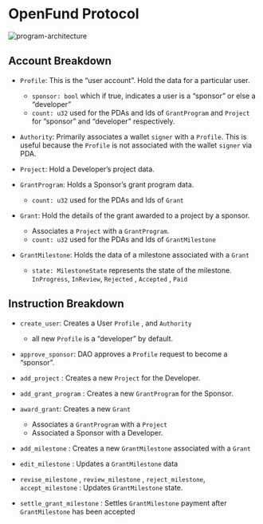 # OpenFund Protocol

![program-architecture](/program-architecture.svg)

## Account Breakdown

- `Profile`:  This is the “user account”. Hold the data for a particular user.
    - `sponsor: bool`  which if true, indicates a user is a “sponsor” or else a “developer”
    - `count: u32`  used for the PDAs and Ids of `GrantProgram` and `Project` for “sponsor” and “developer” respectively.

- `Authority`: Primarily associates a wallet `signer` with a `Profile`. This is useful because the `Profile` is not associated with the wallet `signer` via PDA.

- `Project`:  Hold a Developer’s project data.

- `GrantProgram`: Holds a Sponsor’s grant program data.
    - `count: u32`  used for the PDAs and Ids of `Grant`

- `Grant`:  Hold the details of the grant awarded to a project by a sponsor.
    - Associates a  `Project`  with a `GrantProgram`.
    - `count: u32`  used for the PDAs and Ids of `GrantMilestone`

- `GrantMilestone`: Holds the data of a milestone associated with a `Grant`
    - `state: MilestoneState`  represents the state of the milestone. `InProgress`, `InReview`, `Rejected` , `Accepted` , `Paid`

## Instruction Breakdown

- `create_user`:  Creates a User `Profile` , and `Authority`
    - all new `Profile` is a “developer” by default.

- `approve_sponsor`: DAO approves a `Profile` request to become a “sponsor”.

- `add_project` : Creates a new `Project` for the Developer.

- `add_grant_program` : Creates a new `GrantProgram` for the Sponsor.

- `award_grant`: Creates a new `Grant`
    - Associates a `GrantProgram` with a `Project`
    - Associated a Sponsor with a Developer.

- `add_milestone` : Creates a new `GrantMilestone` associated with a `Grant`

- `edit_milestone` : Updates a `GrantMilestone` data

- `revise_milestone` , `review_milestone` , `reject_milestone`, `accept_milestone` : Updates `GrantMilestone` state.

- `settle_grant_milestone` : Settles `GrantMilestone` payment after `GrantMilestone` has been accepted